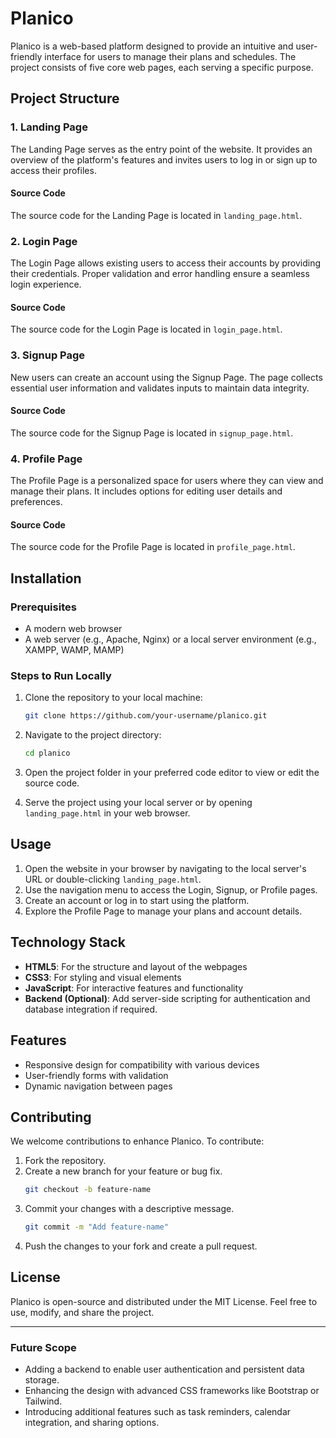 # Planico

Planico is a web-based platform designed to provide an intuitive and user-friendly interface for users to manage their plans and schedules. The project consists of five core web pages, each serving a specific purpose.

## Project Structure

### 1. Landing Page
The Landing Page serves as the entry point of the website. It provides an overview of the platform's features and invites users to log in or sign up to access their profiles.

#### Source Code
The source code for the Landing Page is located in `landing_page.html`.

### 2. Login Page
The Login Page allows existing users to access their accounts by providing their credentials. Proper validation and error handling ensure a seamless login experience.

#### Source Code
The source code for the Login Page is located in `login_page.html`.

### 3. Signup Page
New users can create an account using the Signup Page. The page collects essential user information and validates inputs to maintain data integrity.

#### Source Code
The source code for the Signup Page is located in `signup_page.html`.

### 4. Profile Page
The Profile Page is a personalized space for users where they can view and manage their plans. It includes options for editing user details and preferences.

#### Source Code
The source code for the Profile Page is located in `profile_page.html`.

## Installation

### Prerequisites
- A modern web browser
- A web server (e.g., Apache, Nginx) or a local server environment (e.g., XAMPP, WAMP, MAMP)

### Steps to Run Locally
1. Clone the repository to your local machine:
   ```bash
   git clone https://github.com/your-username/planico.git
   ```

2. Navigate to the project directory:
   ```bash
   cd planico
   ```

3. Open the project folder in your preferred code editor to view or edit the source code.

4. Serve the project using your local server or by opening `landing_page.html` in your web browser.

## Usage

1. Open the website in your browser by navigating to the local server's URL or double-clicking `landing_page.html`.
2. Use the navigation menu to access the Login, Signup, or Profile pages.
3. Create an account or log in to start using the platform.
4. Explore the Profile Page to manage your plans and account details.

## Technology Stack

- **HTML5**: For the structure and layout of the webpages
- **CSS3**: For styling and visual elements
- **JavaScript**: For interactive features and functionality
- **Backend (Optional)**: Add server-side scripting for authentication and database integration if required.

## Features

- Responsive design for compatibility with various devices
- User-friendly forms with validation
- Dynamic navigation between pages

## Contributing

We welcome contributions to enhance Planico. To contribute:
1. Fork the repository.
2. Create a new branch for your feature or bug fix.
   ```bash
   git checkout -b feature-name
   ```
3. Commit your changes with a descriptive message.
   ```bash
   git commit -m "Add feature-name"
   ```
4. Push the changes to your fork and create a pull request.

## License

Planico is open-source and distributed under the MIT License. Feel free to use, modify, and share the project.

---


### Future Scope
- Adding a backend to enable user authentication and persistent data storage.
- Enhancing the design with advanced CSS frameworks like Bootstrap or Tailwind.
- Introducing additional features such as task reminders, calendar integration, and sharing options.
